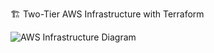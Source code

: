 🏗️ Two-Tier AWS Infrastructure with Terraform 


![AWS Infrastructure Diagram](https://raw.githubusercontent.com/fareedmohamed11/Two-Tier-AWS-Infrastructure-with-Terraform/main/https://github.com/fareedmohamed11/Two-Tier-AWS-Infrastructure-with-Terraform/blob/main/68747470733a2f2f696d6775722e636f6d2f583464474267362e676966.gif?raw=true.png)





